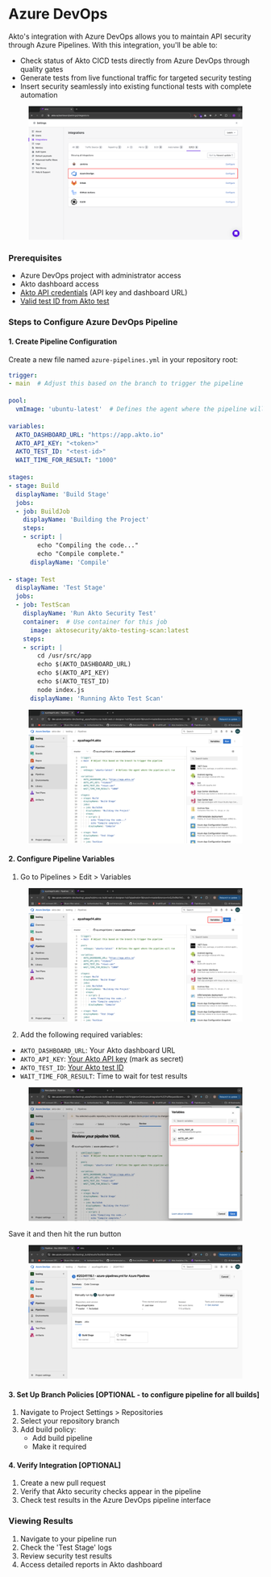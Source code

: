 # Azure DevOps

Akto's integration with Azure DevOps allows you to maintain API security through Azure Pipelines. With this integration, you'll be able to:

* Check status of Akto CICD tests directly from Azure DevOps through quality gates
* Generate tests from live functional traffic for targeted security testing
* Insert security seamlessly into existing functional tests with complete automation

<figure><img src="../.gitbook/assets/image (3) (1) (1) (1) (1) (1) (1).png" alt=""><figcaption></figcaption></figure>

### Prerequisites

* Azure DevOps project with administrator access
* Akto dashboard access
* [Akto API credentials](how-to/get-api-credentials.md) (API key and dashboard URL)
* [Valid test ID from Akto test](how-to/test-id-from-akto-test.md)

### Steps to Configure Azure DevOps Pipeline

#### 1. Create Pipeline Configuration

Create a new file named `azure-pipelines.yml` in your repository root:

```yaml
trigger:
- main  # Adjust this based on the branch to trigger the pipeline

pool:
  vmImage: 'ubuntu-latest'  # Defines the agent where the pipeline will run

variables:
  AKTO_DASHBOARD_URL: "https://app.akto.io"
  AKTO_API_KEY: "<token>"
  AKTO_TEST_ID: "<test-id>"
  WAIT_TIME_FOR_RESULT: "1000"

stages:
- stage: Build
  displayName: 'Build Stage'
  jobs:
  - job: BuildJob
    displayName: 'Building the Project'
    steps:
    - script: |
        echo "Compiling the code..."
        echo "Compile complete."
      displayName: 'Compile'

- stage: Test
  displayName: 'Test Stage'
  jobs:
  - job: TestScan
    displayName: 'Run Akto Security Test'
    container:  # Use container for this job
      image: aktosecurity/akto-testing-scan:latest
    steps:
    - script: |
        cd /usr/src/app
        echo $(AKTO_DASHBOARD_URL)
        echo $(AKTO_API_KEY)
        echo $(AKTO_TEST_ID)
        node index.js
      displayName: 'Running Akto Test Scan'
```

<figure><img src="../.gitbook/assets/image (66).png" alt=""><figcaption></figcaption></figure>

#### 2. Configure Pipeline Variables

1. Go to Pipelines > Edit > Variables

<figure><img src="../.gitbook/assets/image (67).png" alt=""><figcaption></figcaption></figure>

2. Add the following required variables:

* `AKTO_DASHBOARD_URL`: Your Akto dashboard URL
* `AKTO_API_KEY`: [Your Akto API key](how-to/get-api-credentials.md) (mark as secret)
* `AKTO_TEST_ID`: [Your Akto test ID](how-to/test-id-from-akto-test.md)
* `WAIT_TIME_FOR_RESULT`: Time to wait for test results

<figure><img src="../.gitbook/assets/image (68).png" alt=""><figcaption></figcaption></figure>

Save it and then hit the run button

<figure><img src="../.gitbook/assets/image (69).png" alt=""><figcaption></figcaption></figure>

#### 3. Set Up Branch Policies \[OPTIONAL - to configure pipeline for all builds]

1. Navigate to Project Settings > Repositories
2. Select your repository branch
3. Add build policy:
   * Add build pipeline
   * Make it required

#### 4. Verify Integration \[OPTIONAL]

1. Create a new pull request
2. Verify that Akto security checks appear in the pipeline
3. Check test results in the Azure DevOps pipeline interface

### Viewing Results

1. Navigate to your pipeline run
2. Check the 'Test Stage' logs
3. Review security test results
4. Access detailed reports in Akto dashboard
